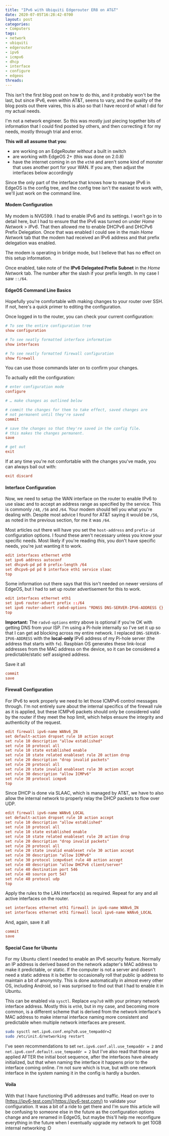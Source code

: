 ```yaml
---
title: "IPv6 with Ubiquiti Edgerouter ER8 on AT&T"
date: 2020-07-05T16:28:42-0700
layout: post
categories:
- Computers
tags:
- network
- ubiquiti
- edgerouter
- ipv6
- icmpv6
- dhcp
- interface
- configure
- edgeos
threads:
---
```


This isn't the first blog post on how to do this, and it probably won't be the last, but since IPv6, even within AT&T, seems to vary, and the quality of the blog posts out there vaires, this is also so that I have record of what I did for my actual needs.

I'm not a network engineer. So this was mostly just piecing together bits of information that I could find posted by others, and then correcting it for my needs, mostly through trial and error.

**This will all assume that you**:
- are working on an EdgeRouter _without_ a built in switch
- are working with EdgeOS 2+ (this was done on 2.0.8)
- have the internet coming in on the `eth0` and aren't some kind of monster that uses another port for your WAN. If you are, then adjust the interfaces below accordingly

Since the only part of the interface that knows how to manage IPv6 in EdgeOS is the config tree, and the config tree isn't the easiest to work with, we'll just work on the command line.

#### Modem Configuration
My modem is NVG599. I had to enable IPv6 and its settings. I won't go in to detail here, but I had to ensure that the IPv6 was turned on under _Home Network_ > _IPv6_. That then allowed me to enable DHCPv6 and DHCPv6 Prefix Delegation. Once that was enabled I could see in the main _Home Network_ tab that the modem had received an IPv6 address and that prefix delegation was enabled.

The modem is  operating in bridge mode, but I believe that has no effect on this setup information.

Once enabled, take note of the **IPv6 Delegated Prefix Subnet** in the _Home Network_ tab. The number after the slash if your prefix length. In my case I saw `::/64`.

#### EdgeOS Command Line Basics
Hopefully you're comfortable with making changes to your router over SSH. If not, here's a quick primer to editing the configuration.

Once logged in to the router, you can check your current configuration:

``` conf
# To see the entire configuration tree
show configuration

# To see neatly formatted interface information
show interfaces

# To see neatly formatted firewall configuration
show firewall
```

You can use those commands later on to confirm your changes.

To actually edit the configuration:

``` conf
# enter configuration mode
configure

# … make changes as outlined below

# commit the changes for them to take effect, saved changes are
# not permanent until they're saved
commit

# save the changes so that they're saved in the config file.
# this makes the changes permanent.
save

# get out
exit
```

If at any time you're not comfortable with the changes you've made, you can always bail out with:

``` conf
exit discard
```

#### Interface Configuration
Now, we need to setup the WAN interface on the router to enable IPv6 to use slaac and to accept an address range as specified by the service. This is commonly `/48`, `/56` and `/64`. Your modem should tell you what you're dealing with. Despite most advice I found for AT&T saying it would be `/56`, as noted in the previous section, for me it was `/64`.

Most articles out there will have you set the `host-address` and `prefix-id` configuration options. I found these aren't necessary unless you know your specific needs. Most likely if you're reading _this_, you don't have specific needs, you're just wanting it to work.

``` conf
edit interfaces ethernet eth0
set ipv6 address autoconf
set dhcpv6-pd pd 0 prefix-length /64
set dhcpv6-pd pd 0 interface eth1 service slaac
top
```

Some information out there says that this isn't needed on newer versions of EdgeOS, but I had to set up router advertisement for this to work.

``` conf
edit interfaces ethernet eth1
set ipv6 router-advert prefix ::/64
set ipv6 router-advert radvd-options "RDNSS DNS-SERVER-IPV6-ADDRESS {};"
top
```

**Important:** The `radvd-options` entry above is optional if you're OK with getting DNS from your ISP. I'm using a Pi-hole internally so I've set it up so that I can get ad blocking across my entire network. I replaced `DNS-SERVER-IPV6-ADDRESS` with the **local-only** IPv6 address of my Pi-hole server (the address that starts with `fe`). Raspbian OS generates these link-local addresses from the MAC address on the device, so it can be considered a predictable/static self assigned address.

Save it all

``` conf
commit
save
```

#### Firewall Configuration
For IPv6 to work properly we need to let those ICMPv6 control messages through. I'm not entirely sure about the internal specifics of the firewall rule as it is applied, but these ICMPv6 packets should only be considered valid by the router if they meet the hop limit, which helps ensure the integrity and authenticity of the request.

``` conf
edit firewall ipv6-name WANv6_IN
set default-action dropset rule 10 action accept
set rule 10 description "allow established"
set rule 10 protocol all
set rule 10 state established enable
set rule 10 state related enableset rule 20 action drop
set rule 20 description "drop invalid packets"
set rule 20 protocol all
set rule 20 state invalid enableset rule 30 action accept
set rule 30 description "allow ICMPv6"
set rule 30 protocol icmpv6
top
```

Since DHCP is done via SLAAC, which is managed by AT&T, we have to also allow the internal network to properly relay the DHCP packets to flow over UDP.

``` conf
edit firewall ipv6-name WANv6_LOCAL
set default-action dropset rule 10 action accept
set rule 10 description "allow established"
set rule 10 protocol all
set rule 10 state established enable
set rule 10 state related enableset rule 20 action drop
set rule 20 description "drop invalid packets"
set rule 20 protocol all
set rule 20 state invalid enableset rule 30 action accept
set rule 30 description "allow ICMPv6"
set rule 30 protocol icmpv6set rule 40 action accept
set rule 40 description "allow DHCPv6 client/server"
set rule 40 destination port 546
set rule 40 source port 547
set rule 40 protocol udp
top
```

Apply the rules to the LAN interface(s) as required. Repeat for any and all active interfaces on the router.

``` conf
set interfaces ethernet eth1 firewall in ipv6-name WANv6_IN
set interfaces ethernet eth1 firewall local ipv6-name WANv6_LOCAL
```

And, again, save it all

``` conf
commit
save
```

#### Special Case for Ubuntu
For my Ubuntu client I needed to enable an IPv6 security feature. Normally an IP address is derived based on the network adapter's MAC address to make it predictable, or static. If the computer is not a server and doesn't need a static address it is better to occasionally roll that public ip address to maintain a bit of anonymity. This is done automatically in almost every other OS, including Android, so I was surprised to find out that I had to enable it in Ubuntu.

This can be enabled via `sysctl`. Replace `enp7s0` with your primary network interface address. Mostly this is `eth0`, but in my case, and becoming more common, is a different scheme that is derived from the network interface's MAC address to make internal interface naming more consistent and predictable when multiple network interfaces are present.

``` sh
sudo sysctl net.ipv6.conf.enp7s0.use_tempaddr=2
sudo /etc/init.d/networking restart
```

I've seen recommendations to set `net.ipv6.conf.all.use_tempaddr = 2` and `net.ipv6.conf.default.use_tempaddr = 2` but I've also read that those are applied AFTER the initial boot sequence, after the interfaces have already initialized, but that when naming the interface it happens prior to the interface coming online. I'm not sure which is true, but with one network interface in the system naming it in the config is hardly a burden.

#### Voila
With that I have functioning IPv6 addresses and traffic. Head on over to [https://ipv6-test.com/](https://ipv6-test.com/) to validate your configuration. It was a bit of a ride to get there and I'm sure this article will be confusing to someone else in the future as the configuration options change and are renamed in EdgeOS, but maybe this'll help me reconfigure everything in the future when I eventually upgrade my network to get 10GB internal networking :D 

